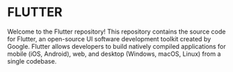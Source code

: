 # FLUTTER
Welcome to the Flutter repository! This repository contains the source code for Flutter, an open-source UI software development toolkit created by Google. Flutter allows developers to build natively compiled applications for mobile (iOS, Android), web, and desktop (Windows, macOS, Linux) from a single codebase.
